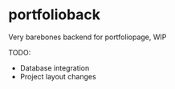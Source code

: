 # portfolioback
Very barebones backend for portfoliopage, WIP

TODO: 
  - Database integration
  - Project layout changes
